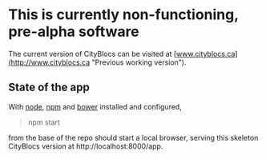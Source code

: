 # This is currently non-functioning, pre-alpha software

The current version of CityBlocs can be visited at
[www.cityblocs.ca](http://www.cityblocs.ca "Previous working version").

## State of the app

With [node](http://nodejs.org/), [npm](https://www.npmjs.org/) and
[bower](http://bower.io/) installed and configured,

> npm start

from the base of the repo should start a local browser, serving this skeleton
CityBlocs version at http://localhost:8000/app.
